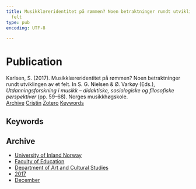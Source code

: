 ```yaml
---
title: Musikklæreridentitet på rømmen? Noen betraktninger rundt utviklingen av et
  felt
type: pub
encoding: UTF-8

---
```

<h1>Publication</h1>
<article id="csl-bib-container-GUH92EZB" class="csl-bib-container">
  <div class="csl-bib-body"> <div class="csl-entry">Karlsen, S. (2017). Musikklæreridentitet på rømmen? Noen betraktninger rundt utviklingen av et felt. In S. G. Nielsen &#38; Ø. Varkøy (Eds.), <i>Utdanningsforskning i musikk – didaktiske, sosiologiske og filosofiske perspektiver</i> (pp. 59–68). Norges musikkhøgskole.</div> </div>
  <div class="csl-bib-buttons">
    <a href="#taxonomy-article-GUH92EZB" alt="archive" class="csl-bib-button">Archive</a>
    <a href="https://app.cristin.no/results/show.jsf?id=1524515" alt="Cristin" class="csl-bib-button">Cristin</a>
    <a href="http://zotero.org/groups/5881554/items/GUH92EZB" alt="Zotero" class="csl-bib-button">Zotero</a>
    <a href="#keywords-article-GUH92EZB" alt="keywords" class="csl-bib-button">Keywords</a>
  </div>
  <div id="csl-bib-meta-container-GUH92EZB"></div>
</article>
<div id="csl-bib-meta-GUH92EZB" class="csl-bib-meta">
  <article id="keywords-article-GUH92EZB" class="keywords-article">
    <h1>Keywords</h1>
    
  </article>
  <article id="taxonomy-article-GUH92EZB" class="taxonomy-article">
    <h1>Archive</h1>
    <ul>
      <li>
        <a href="/en/archive/?key=3DCRN523">University of Inland Norway</a>
      </li>
      <li>
        <a href="/en/archive/?key=WYNZA47F">Faculty of Education</a>
      </li>
      <li>
        <a href="/en/archive/?key=VBB2T4VJ">Department of Art and Cultural Studies</a>
      </li>
      <li>
        <a href="/en/archive/?key=5F26UTRK">2017</a>
      </li>
      <li>
        <a href="/en/archive/?key=Y6DDV97R">December</a>
      </li>
    </ul>
  </article>
</div>
